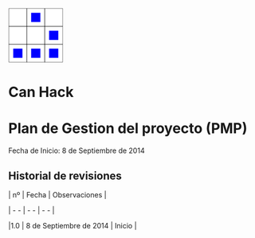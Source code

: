 
[logo]:/art/logo/canhack.png
[about_logo]:/art/logo/logo.md
[![Nuestro logo][logo]][about_logo]

 
Can Hack
==================

Plan de Gestion del proyecto (PMP)
==============================
Fecha de Inicio: 8 de Septiembre de 2014

Historial de revisiones
-------------------------



| nº |  Fecha | Observaciones |

| - - |   - -  |   - - |

|1.0 | 8 de Septiembre de 2014 | Inicio |


